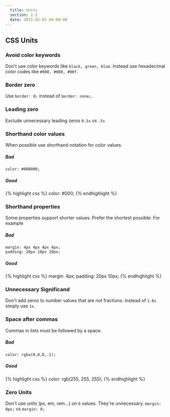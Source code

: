 ```yaml
---
  title: Units
  section: 2.2
  date: 2015-02-02 00:00:00
---
```


## CSS Units

### Avoid color keywords

Don't use color keywords like `black, green, blue`. Instead use hexadecimal color codes like `#000, #080, #00f`.

### Border zero

Use `border: 0;` instead of `border: none;`.

### Leading zero

Exclude unnecessary leading zeros `0.5s` vs `.5s`

### Shorthand color values

When possible use shorthand notation for color values.

##### Bad

```
color: #000000;
```

##### Good

{% highlight css %}
color: #000;
{% endhighlight %}

### Shorthand properties

Some properties support shorter values. Prefer the shortest possible. For example

##### Bad

```
margin: 4px 4px 4px 4px;
padding: 20px 10px 20px;
```

##### Good

{% highlight css %}
margin: 4px;
padding: 20px 10px;
{% endhighlight %}

### Unnecessary Significand

Don't add zeros to number values that are not fractions. Instead of `1.0s` simply use `1s`.

### Space after commas

Commas in lists must be followed by a space.

##### Bad

```
color: rgba(0,0,0,.1);
```

##### Good

{% highlight css %}
color: rgb(255, 255, 255);
{% endhighlight %}


### Zero Units

Don't use units (px, em, rem...) on `0` values. They're unnecessary. `margin: 0px;` vs `margin: 0;`
